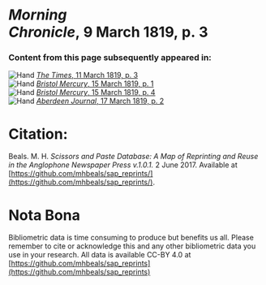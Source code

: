 # *Morning Chronicle*, 9 March 1819, p. 3  
  
### Content from this page subsequently appeared in:  
![Hand](http://scissorsandpaste.net/wp-content/uploads/2017/06/smallhandpointer.png) [*The Times*, 11 March 1819, p. 3](https://mhbeals.github.io/sap_html/The-Times/The-Times-11-March-1819-p-3)  
![Hand](http://scissorsandpaste.net/wp-content/uploads/2017/06/smallhandpointer.png) [*Bristol Mercury*, 15 March 1819, p. 1](https://mhbeals.github.io/sap_html/Bristol-Mercury/Bristol-Mercury-15-March-1819-p-1)  
![Hand](http://scissorsandpaste.net/wp-content/uploads/2017/06/smallhandpointer.png) [*Bristol Mercury*, 15 March 1819, p. 4](https://mhbeals.github.io/sap_html/Bristol-Mercury/Bristol-Mercury-15-March-1819-p-4)  
![Hand](http://scissorsandpaste.net/wp-content/uploads/2017/06/smallhandpointer.png) [*Aberdeen Journal*, 17 March 1819, p. 2](https://mhbeals.github.io/sap_html/Aberdeen-Journal/Aberdeen-Journal-17-March-1819-p-2)  


# Citation: 

Beals. M. H. *Scissors and Paste Database: A Map of Reprinting and Reuse in the Anglophone Newspaper Press v.1.0.1.* 2 June 2017. Available at [https://github.com/mhbeals/sap_reprints/](https://github.com/mhbeals/sap_reprints/). 

# Nota Bona

Bibliometric data is time consuming to produce but benefits us all. Please remember to cite or acknowledge this and any other bibliometric data you use in your research. All data is available CC-BY 4.0 at [https://github.com/mhbeals/sap_reprints](https://github.com/mhbeals/sap_reprints)